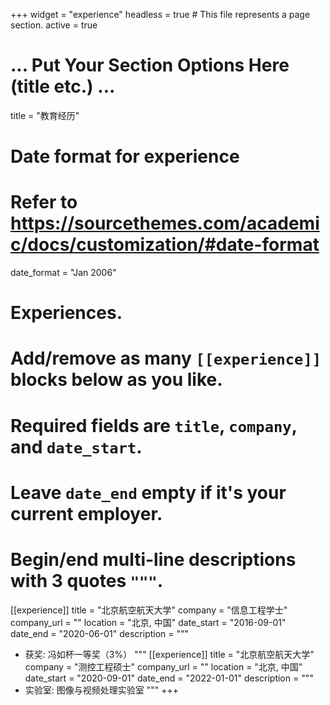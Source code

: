 +++
widget = "experience"
headless = true  # This file represents a page section.
active = true
# ... Put Your Section Options Here (title etc.) ...
title = "教育经历"
# Date format for experience
#   Refer to https://sourcethemes.com/academic/docs/customization/#date-format
date_format = "Jan 2006"

# Experiences.
#   Add/remove as many `[[experience]]` blocks below as you like.
#   Required fields are `title`, `company`, and `date_start`.
#   Leave `date_end` empty if it's your current employer.
#   Begin/end multi-line descriptions with 3 quotes `"""`.
[[experience]]
  title = "北京航空航天大学"
  company = "信息工程学士"
  company_url = ""
  location = "北京, 中国"
  date_start = "2016-09-01"
  date_end = "2020-06-01"
  description = """
  * 获奖: 冯如杯一等奖（3%）
  """
[[experience]]
  title = "北京航空航天大学"
  company = "测控工程硕士"
  company_url = ""
  location = "北京, 中国"
  date_start = "2020-09-01"
  date_end = "2022-01-01"
  description = """
  * 实验室: 图像与视频处理实验室
  """
+++
